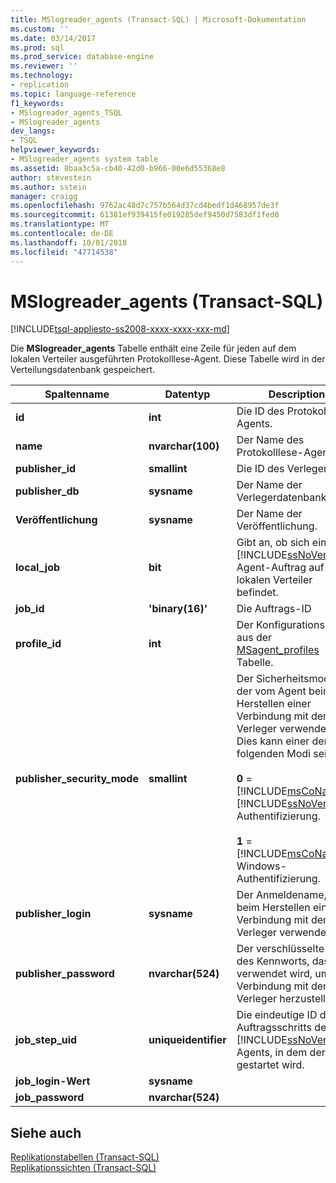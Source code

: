```yaml
---
title: MSlogreader_agents (Transact-SQL) | Microsoft-Dokumentation
ms.custom: ''
ms.date: 03/14/2017
ms.prod: sql
ms.prod_service: database-engine
ms.reviewer: ''
ms.technology:
- replication
ms.topic: language-reference
f1_keywords:
- MSlogreader_agents_TSQL
- MSlogreader_agents
dev_langs:
- TSQL
helpviewer_keywords:
- MSlogreader_agents system table
ms.assetid: 8baa3c5a-cb40-42d0-b966-00e6d55368e8
author: stevestein
ms.author: sstein
manager: craigg
ms.openlocfilehash: 9762ac48d7c757b564d37cd4bedf1d468957de3f
ms.sourcegitcommit: 61381ef939415fe019285def9450d7583df1fed0
ms.translationtype: MT
ms.contentlocale: de-DE
ms.lasthandoff: 10/01/2018
ms.locfileid: "47714538"
---
```

# <a name="mslogreaderagents-transact-sql"></a>MSlogreader_agents (Transact-SQL)
[!INCLUDE[tsql-appliesto-ss2008-xxxx-xxxx-xxx-md](../../includes/tsql-appliesto-ss2008-xxxx-xxxx-xxx-md.md)]

  Die **MSlogreader_agents** Tabelle enthält eine Zeile für jeden auf dem lokalen Verteiler ausgeführten Protokolllese-Agent. Diese Tabelle wird in der Verteilungsdatenbank gespeichert.  
  
|Spaltenname|Datentyp|Description|  
|-----------------|---------------|-----------------|  
|**id**|**int**|Die ID des Protokolllese-Agents.|  
|**name**|**nvarchar(100)**|Der Name des Protokolllese-Agents|  
|**publisher_id**|**smallint**|Die ID des Verlegers|  
|**publisher_db**|**sysname**|Der Name der Verlegerdatenbank.|  
|**Veröffentlichung**|**sysname**|Der Name der Veröffentlichung.|  
|**local_job**|**bit**|Gibt an, ob sich ein [!INCLUDE[ssNoVersion](../../includes/ssnoversion-md.md)]-Agent-Auftrag auf dem lokalen Verteiler befindet.|  
|**job_id**|**'binary(16)'**|Die Auftrags-ID|  
|**profile_id**|**int**|Der Konfigurations-ID aus der [MSagent_profiles](../../relational-databases/system-tables/msagent-profiles-transact-sql.md) Tabelle.|  
|**publisher_security_mode**|**smallint**|Der Sicherheitsmodus, der vom Agent beim Herstellen einer Verbindung mit dem Verleger verwendet wird. Dies kann einer der folgenden Modi sein:<br /><br /> **0**  =  [!INCLUDE[msCoName](../../includes/msconame-md.md)] [!INCLUDE[ssNoVersion](../../includes/ssnoversion-md.md)] Authentifizierung.<br /><br /> **1**  =  [!INCLUDE[msCoName](../../includes/msconame-md.md)] Windows-Authentifizierung.|  
|**publisher_login**|**sysname**|Der Anmeldename, der beim Herstellen einer Verbindung mit dem Verleger verwendet wird|  
|**publisher_password**|**nvarchar(524)**|Der verschlüsselte Wert des Kennworts, das verwendet wird, um eine Verbindung mit dem Verleger herzustellen.|  
|**job_step_uid**|**uniqueidentifier**|Die eindeutige ID des Auftragsschritts des [!INCLUDE[ssNoVersion](../../includes/ssnoversion-md.md)]-Agents, in dem der Agent gestartet wird.|  
|**job_login-Wert**|**sysname**||  
|**job_password**|**nvarchar(524)**||  
  
## <a name="see-also"></a>Siehe auch  
 [Replikationstabellen &#40;Transact-SQL&#41;](../../relational-databases/system-tables/replication-tables-transact-sql.md)   
 [Replikationssichten &#40;Transact-SQL&#41;](../../relational-databases/system-views/replication-views-transact-sql.md)  
  
  
